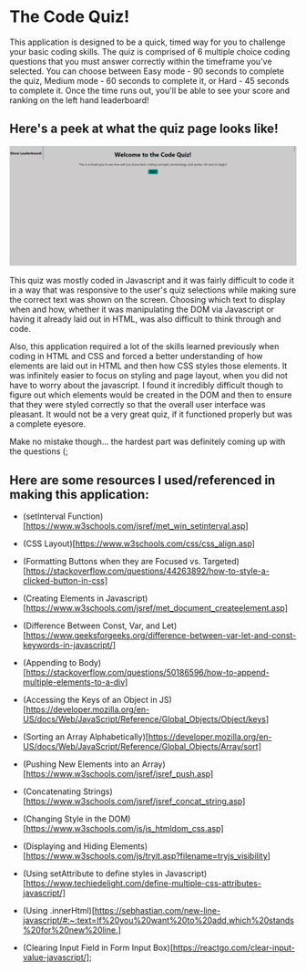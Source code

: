 # The Code Quiz!

This application is designed to be a quick, timed way for you to challenge your basic coding skills. The quiz is comprised of 6 multiple choice coding questions that you must answer correctly within the timeframe you've selected. You can choose between Easy mode - 90 seconds to complete the quiz, Medium mode - 60 seconds to complete it, or Hard - 45 seconds to complete it. Once the time runs out, you'll be able to see your score and ranking on the left hand leaderboard!

## Here's a peek at what the quiz page looks like!
![Page Screenshot](/CodeQuiz.png)

This quiz was mostly coded in Javascript and it was fairly difficult to code it in a way that was responsive to the user's quiz selections while making sure the correct text was shown on the screen. Choosing which text to display when and how, whether it was manipulating the DOM via Javascript or having it already laid out in HTML, was also difficult to think through and code.

Also, this application required a lot of the skills learned previously when coding in HTML and CSS and forced a better understanding of how elements are laid out in HTML and then how CSS styles those elements. It was infinitely easier to focus on styling and page layout, when you did not have to worry about the javascript. I found it incredibly difficult though to figure out which elements would be created in the DOM and then to ensure that they were styled correctly so that the overall user interface was pleasant. It would not be a very great quiz, if it functioned properly but was a complete eyesore.

Make no mistake though... the hardest part was definitely coming up with the questions (;

## Here are some resources I used/referenced in making this application:

- (setInterval Function)[https://www.w3schools.com/jsref/met_win_setinterval.asp]

- (CSS Layout)[https://www.w3schools.com/css/css_align.asp]

- (Formatting Buttons when they are Focused vs. Targeted)[https://stackoverflow.com/questions/44263892/how-to-style-a-clicked-button-in-css]

- (Creating Elements in Javascript)[https://www.w3schools.com/jsref/met_document_createelement.asp]

- (Difference Between Const, Var, and Let)[https://www.geeksforgeeks.org/difference-between-var-let-and-const-keywords-in-javascript/]

- (Appending to Body)[https://stackoverflow.com/questions/50186596/how-to-append-multiple-elements-to-a-div]

- (Accessing the Keys of an Object in JS)[https://developer.mozilla.org/en-US/docs/Web/JavaScript/Reference/Global_Objects/Object/keys]

- (Sorting an Array Alphabetically)[https://developer.mozilla.org/en-US/docs/Web/JavaScript/Reference/Global_Objects/Array/sort]

- (Pushing New Elements into an Array)[https://www.w3schools.com/jsref/jsref_push.asp]

- (Concatenating Strings)[https://www.w3schools.com/jsref/jsref_concat_string.asp]

- (Changing Style in the DOM)[https://www.w3schools.com/js/js_htmldom_css.asp]

- (Displaying and Hiding Elements)[https://www.w3schools.com/js/tryit.asp?filename=tryjs_visibility]

- (Using setAttribute to define styles in Javascript)[https://www.techiedelight.com/define-multiple-css-attributes-javascript/]

- (Using .innerHtml)[https://sebhastian.com/new-line-javascript/#:~:text=If%20you%20want%20to%20add,which%20stands%20for%20new%20line.]

- (Clearing Input Field in Form Input Box)[https://reactgo.com/clear-input-value-javascript/];